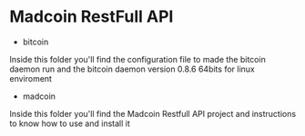 Madcoin RestFull API
====================

* bitcoin

Inside this folder you'll find the configuration file to made the bitcoin daemon run and the bitcoin daemon version 0.8.6 64bits for linux enviroment

* madcoin

Inside this folder you'll find the Madcoin Restfull API project and instructions to know how to use and install it